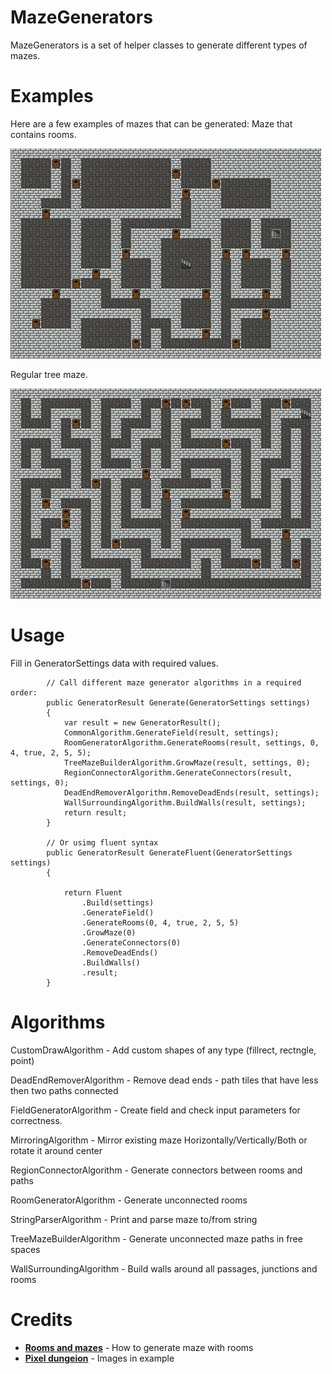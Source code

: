 MazeGenerators
==========

MazeGenerators is a set of helper classes to generate different types of mazes.

Examples
==========

Here are a few examples of mazes that can be generated:
Maze that contains rooms.

![](https://github.com/ApmeM/MazeGenerators/raw/main/Images/RoomMazeGenerator.png)

Regular tree maze.

![](https://github.com/ApmeM/MazeGenerators/raw/main/Images/TreeMazeGenerator.png)

Usage
==========

Fill in GeneratorSettings data with required values.

```
        // Call different maze generator algorithms in a required order:
        public GeneratorResult Generate(GeneratorSettings settings)
        {
            var result = new GeneratorResult();
            CommonAlgorithm.GenerateField(result, settings);
            RoomGeneratorAlgorithm.GenerateRooms(result, settings, 0, 4, true, 2, 5, 5);
            TreeMazeBuilderAlgorithm.GrowMaze(result, settings, 0);
            RegionConnectorAlgorithm.GenerateConnectors(result, settings, 0);
            DeadEndRemoverAlgorithm.RemoveDeadEnds(result, settings);
            WallSurroundingAlgorithm.BuildWalls(result, settings);
            return result;
        }

        // Or usimg fluent syntax
        public GeneratorResult GenerateFluent(GeneratorSettings settings)
        {
            
            return Fluent
                .Build(settings)
                .GenerateField()
                .GenerateRooms(0, 4, true, 2, 5, 5)
                .GrowMaze(0)
                .GenerateConnectors(0)
                .RemoveDeadEnds()
                .BuildWalls()
                .result;
        }
```

Algorithms
==========

CustomDrawAlgorithm - Add custom shapes of any type (fillrect, rectngle, point)

DeadEndRemoverAlgorithm - Remove dead ends - path tiles that have less then two paths connected

FieldGeneratorAlgorithm - Create field and check input parameters for correctness.

MirroringAlgorithm - Mirror existing maze Horizontally/Vertically/Both or rotate it around center

RegionConnectorAlgorithm - Generate connectors between rooms and paths

RoomGeneratorAlgorithm - Generate unconnected rooms

StringParserAlgorithm - Print and parse maze to/from string

TreeMazeBuilderAlgorithm - Generate unconnected maze paths in free spaces

WallSurroundingAlgorithm - Build walls around all passages, junctions and rooms

Credits
==========

- [**Rooms and mazes**](https://journal.stuffwithstuff.com/2014/12/21/rooms-and-mazes/) - How to generate maze with rooms
- [**Pixel dungeion**](https://github.com/watabou/pixel-dungeon) - Images in example

